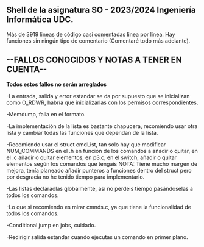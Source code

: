 ## **Shell de la asignatura SO - 2023/2024 Ingeniería Informática UDC.**


Más de 3919 lineas de código casi comentadas linea por linea.
Hay funciones sin ningún tipo de comentario (Comentaré todo más adelante).










## **--FALLOS CONOCIDOS Y NOTAS A TENER EN CUENTA--**

**Todos estos fallos no serán arreglados**

-La entrada, salida y error estandar se da por supuesto que se inicializan como O_RDWR, habría que inicializarlas con los permisos correspondientes.

-Memdump, falla en el formato.

-La implementación de la lista es bastante chapucera, recomiendo usar otra lista y cambiar todas las funciones que dependan de la lista.

-Recomiendo usar el struct cmdList, tan solo hay que modificar NUM_COMMANDS en el .h en función de los comandos a añadir o quitar, en el .c añadir o quitar elementos, en p3.c, en el switch, añadir o quitar elementos según los comandos que tengais
NOTA: Tiene mucho margen de mejora, tenía planeado añadir punteros a funciones dentro del struct pero por desgracia no he tenido tiempo para implementarlo.

-Las listas declaradlas globalmente, así no perdeis tiempo pasándoselas a todos los comandos.

-Lo que si recomiendo es mirar cmnds.c, ya que tiene la funcionalidad de todos los comandos.

-Conditional jump en jobs, cuidado.

-Redirigir salida estandar cuando ejecutas un comando en primer plano.
